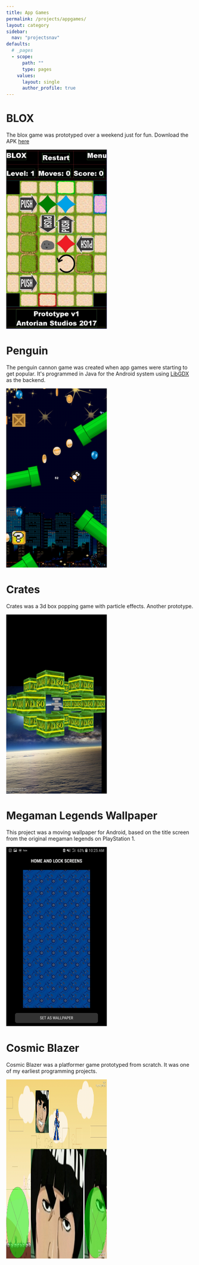 ```yaml
---
title: App Games
permalink: /projects/appgames/
layout: category
sidebar:
  nav: "projectsnav"
defaults:
  # _pages
  - scope:
      path: ""
      type: pages
    values:
      layout: single
      author_profile: true
---
```

# BLOX

The blox game was prototyped over a weekend just for fun. Download the APK [here](/assets/Blox-proto5.apk)

<img src="/assets/blox.jpg" width="270" height="480">

# Penguin
The penguin cannon game was created when app games were starting to get popular. It's programmed in Java for the Android system using [LibGDX](https://libgdx.badlogicgames.com/) as the backend.


<img src="/assets/penguin.jpg" width="270" height="480">

# Crates

Crates was a 3d box popping game with particle effects. Another prototype.

<img src="/assets/crates.jpg" width="270" height="480">

# Megaman Legends Wallpaper

This project was a moving wallpaper for Android, based on the title screen from the original megaman legends on PlayStation 1.

<img src="/assets/megaman.jpg" width="270" height="480">

# Cosmic Blazer

Cosmic Blazer was a platformer game prototyped from scratch. It was one of my earliest programming projects.

<img src="/assets/blazer.jpg" width="270" height="480">
